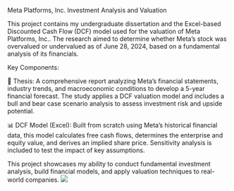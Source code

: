 Meta Platforms, Inc. Investment Analysis and Valuation

This project contains my undergraduate dissertation and the Excel-based Discounted Cash Flow (DCF) model used for the valuation of Meta Platforms, Inc.. The research aimed to determine whether Meta’s stock was overvalued or undervalued as of June 28, 2024, based on a fundamental analysis of its financials.

Key Components:

📄 Thesis: A comprehensive report analyzing Meta’s financial statements, industry trends, and macroeconomic conditions to develop a 5-year financial forecast. The study applies a DCF valuation model and includes a bull and bear case scenario analysis to assess investment risk and upside potential.

📊 DCF Model (Excel): Built from scratch using Meta’s historical financial data, this model calculates free cash flows, determines the enterprise and equity value, and derives an implied share price. Sensitivity analysis is included to test the impact of key assumptions.

This project showcases my ability to conduct fundamental investment analysis, build financial models, and apply valuation techniques to real-world companies.
<img src="https://t.bkit.co/w_67af500abc475.gif" />
